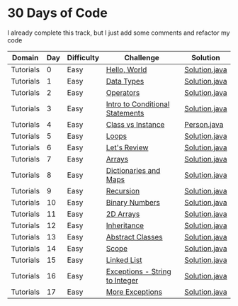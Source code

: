 # 30 Days of Code

I already complete this track, but I just add some comments and refactor my code


| Domain    | Day | Difficulty |Challenge                                                                                               | Solution                                                          |
| --------- | --- | ---------- | ------------------------------------------------------------------------------------------------------ | ----------------------------------------------------------------- |
| Tutorials | 0   | Easy       | [Hello, World](https://www.hackerrank.com/challenges/30-hello-world)                                   | [Solution.java](src/day0x/day00/helloworld/Solution.java?ts=4)    |
| Tutorials | 1   | Easy       | [Data Types](https://www.hackerrank.com/challenges/30-data-types)                                      | [Solution.java](src/day0x/day01/datatypes/Solution.java?ts=4)     |
| Tutorials | 2   | Easy       | [Operators](https://www.hackerrank.com/challenges/30-operators)                                        | [Solution.java](src/day0x/day02/operators/Solution.java?ts=4)     |
| Tutorials | 3   | Easy       | [Intro to Conditional Statements](https://www.hackerrank.com/challenges/30-conditional-statements)     | [Solution.java](src/day0x/day03/condition/Solution.java?ts=4)     |
| Tutorials | 4   | Easy       | [Class vs Instance](https://www.hackerrank.com/challenges/30-class-vs-instance)                        | [Person.java](src/day0x/day04/classvsinstance/Person.java?ts=4)   |
| Tutorials | 5   | Easy       | [Loops](https://www.hackerrank.com/challenges/30-loops)                                                | [Solution.java](src/day0x/day05/loops/Solution.java?ts=4)         |
| Tutorials | 6   | Easy       | [Let's Review](https://www.hackerrank.com/challenges/30-review-loop)                                   | [Solution.java](src/day0x/day06/letsreview/Solution.java?ts=4)    |
| Tutorials | 7   | Easy       | [Arrays](https://www.hackerrank.com/challenges/30-arrays)                                              | [Solution.java](src/day0x/day07/arrays/Solution.java?ts=4)        |
| Tutorials | 8   | Easy       | [Dictionaries and Maps](https://www.hackerrank.com/challenges/30-dictionaries-and-maps)                | [Solution.java](src/day0x/day08/dictsandmaps/Solution.java?ts=4)  |
| Tutorials | 9   | Easy       | [Recursion](https://www.hackerrank.com/challenges/30-recursion)                                        | [Solution.java](src/day0x/day09/recursion/Solution.java?ts=4)     |
| Tutorials | 10  | Easy       | [Binary Numbers](https://www.hackerrank.com/challenges/30-binary-numbers)                              | [Solution.java](src/day1x/day10/recursion/Solution.java?ts=4)     |
| Tutorials | 11  | Easy       | [2D Arrays](https://www.hackerrank.com/challenges/30-2d-arrays)                                        | [Solution.java](src/day1x/day11/arrays2d/Solution.java?ts=4)      |
| Tutorials | 12  | Easy       | [Inheritance](https://www.hackerrank.com/challenges/30-inheritance)                                    | [Solution.java](src/day1x/day12/inheritance/Solution.java?ts=4)   |
| Tutorials | 13  | Easy       | [Abstract Classes](https://www.hackerrank.com/challenges/30-abstract-classes)                          | [Solution.java](src/day1x/day13/abstractclass/Solution.java?ts=4) |
| Tutorials | 14  | Easy       | [Scope](https://www.hackerrank.com/challenges/30-scope)                                                | [Solution.java](src/day1x/day14/scope/Solution.java?ts=4)         |
| Tutorials | 15  | Easy       | [Linked List](https://www.hackerrank.com/challenges/30-linked-list)                                    | [Solution.java](src/day1x/day15/linkedlist/Solution.java?ts=4)    |
| Tutorials | 16  | Easy       | [Exceptions - String to Integer](https://www.hackerrank.com/challenges/30-exceptions-string-to-integer)| [Solution.java](src/day1x/day16/exceptions/Solution.java?ts=4)    |
| Tutorials | 17  | Easy       | [More Exceptions](https://www.hackerrank.com/challenges/30-more-exceptions)                            | [Solution.java](src/day1x/day17/moreexceptions/Solution.java?ts=4)|
